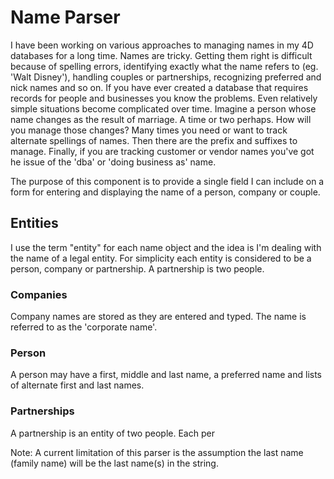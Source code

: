 # Name Parser
I have been working on various approaches to managing names in my 4D databases for a long time. Names are tricky. Getting them right is difficult because of spelling errors, identifying exactly what the name refers to (eg. 'Walt Disney'), handling couples or partnerships, recognizing preferred and nick names and so on. If you have ever created a database that requires records for people and businesses you know the problems. Even relatively simple situations become complicated over time. Imagine a person whose name changes as the result of marriage. A time or two perhaps. How will you manage those changes? Many times you need or want to track alternate spellings of names. Then there are the prefix and suffixes to manage. Finally, if you are tracking customer or vendor names you've got he issue of the 'dba' or 'doing business as' name. 

The purpose of this component is to provide a single field I can include on a form for entering and displaying the name of a person, company or couple. 

Entities
---
I use the term "entity" for each name object and the idea is I'm dealing with the name of a legal entity. For simplicity each entity is considered to be a person, company or partnership. A partnership is two people. 

### Companies
 Company names are stored as they are entered and typed. The name is referred to as the 'corporate name'.
### Person
 A person may have a first, middle and last name, a preferred name and lists of alternate first and last names. 
### Partnerships
 A partnership is an entity of two people. Each per






Note: A current limitation of this parser is the assumption the last name (family name) will be the last name(s) in the string. 

